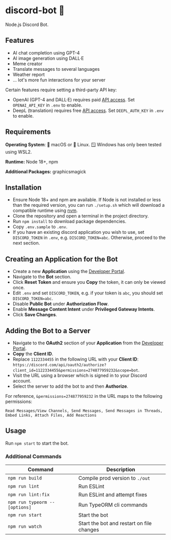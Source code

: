 # discord-bot 👾

Node.js Discord Bot.

## Features

- AI chat completion using GPT-4
- AI image generation using DALL·E
- Meme creator
- Translate messages to several languages
- Weather report
- ... lot's more fun interactions for your server

Certain features require setting a third-party API key:

- OpenAI (GPT-4 and DALL·E) requires paid [API access](https://platform.openai.com/account/api-keys). Set `OPENAI_API_KEY` in `.env` to enable.
- DeepL (translation) requires free [API access](https://www.deepl.com/account/summary). Set `DEEPL_AUTH_KEY` in `.env` to enable.

## Requirements

**Operating System**: 🍏 macOS or 🐧 Linux. 🪟 Windows has only been tested using WSL2.

**Runtime:** Node 18+, npm

**Additional Packages:** graphicsmagick

## Installation

- Ensure Node 18+ and npm are available. If Node is not installed or less than the required version, you can run
`./setup.sh` which will download a compatible runtime using [nvm](https://github.com/nvm-sh/nvm#about).
- Clone the repository and open a terminal in the project directory.
- Run `npm install` to download package dependencies.
- Copy `.env.sample` to `.env`.
- If you have an existing discord application you wish to use, set `DISCORD_TOKEN` in `.env`, e.g. `DISCORD_TOKEN=abc`. Otherwise, proceed to the next section. 

## Creating an Application for the Bot

- Create a new **Application** using the [Developer Portal](https://discord.com/developers/applications).
- Navigate to the **Bot** section.
- Click **Reset Token** and ensure you **Copy** the token, it can only be viewed once.
- Edit `.env` and set `DISCORD_TOKEN`, e.g. if your token is `abc`, you should set `DISCORD_TOKEN=abc`.
- Disable **Public Bot** under **Authorization Flow**.
- Enable **Message Content Intent** under **Privileged Gateway Intents**.
- Click **Save Changes**.

## Adding the Bot to a Server

- Navigate to the **OAuth2** section of your **Application** from the [Developer Portal](https://discord.com/developers/applications).
- **Copy** the **Client ID**.
- Replace `1122334455` in the following URL with your **Client ID**: `https://discord.com/api/oauth2/authorize?client_id=1122334455&permissions=274877959232&scope=bot`.
- Visit the URL using a browser which is signed in to your Discord account.
- Select the server to add the bot to and then **Authorize**.

For reference, `&permissions=274877959232` in the URL maps to the following permissions:

```
Read Messages/View Channels, Send Messages, Send Messages in Threads, Embed Links, Attach Files, Add Reactions
```

## Usage

Run `npm start` to start the bot.

### Additional Commands

| Command                        | Description                               |
|--------------------------------|-------------------------------------------|
| `npm run build`                | Compile prod version to `./out`           |
| `npm run lint`                 | Run ESLint                                |
| `npm run lint:fix`             | Run ESLint and attempt fixes              |
| `npm run typeorm -- [options]` | Run TypeORM cli commands                  |
| `npm run start`                | Start the bot                             |
| `npm run watch`                | Start the bot and restart on file changes |
